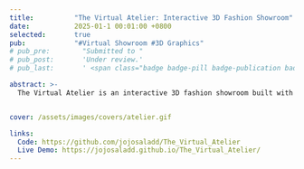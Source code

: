 ```yaml
---
title:          "The Virtual Atelier: Interactive 3D Fashion Showroom"
date:           2025-01-1 00:01:00 +0800
selected:       true
pub:            "#Virtual Showroom #3D Graphics"
# pub_pre:        "Submitted to "
# pub_post:       'Under review.'
# pub_last:       ' <span class="badge badge-pill badge-publication badge-success">Spotlight</span>'

abstract: >-
  The Virtual Atelier is an interactive 3D fashion showroom built with React and TypeScript, using the Anigraph package and rendered with WebGL. You can walk through the showroom, view clothing items, and express reactions. This project was my first experience working with shaders and building a 3D environment without using a game engine such as Unity or Unreal. To learn more, check out the git repo or try the live demo yourself!


cover: /assets/images/covers/atelier.gif

links:
  Code: https://github.com/jojosaladd/The_Virtual_Atelier
  Live Demo: https://jojosaladd.github.io/The_Virtual_Atelier/
---
```

